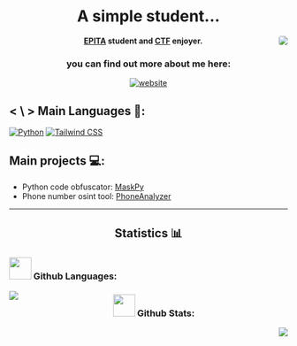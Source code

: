 <h1 align="center">A simple student...  </h1>

<img align='right' style="border-radius: 20%;" src="https://images.weserv.nl/?url=avatars.githubusercontent.com/u/70316327?v=4&h=250&w=250&fit=cover&mask=circle&maxage=7d">
<p align="center">
  <b><a href="https://www.epita.fr/">EPITA</a> student and <a href="https://ctf.daemononunix.re/">CTF</a> enjoyer.</b>
</p>
<h3 align="center">you can find out more about me here:  </h3>
<!--- web icon color change based by the theme if it's light or dark -->
<p align="center"><a href="https://nekrofr.github.io/"><img src="https://img.shields.io/badge/Website-grey?style=for-the-badge" alt="website" /></a></p>

## < \ > Main Languages 🎯:
<a href="https://docs.python.org/3/"><img src="https://img.shields.io/badge/-Python-yellow?style=for-the-badge&logo=python" alt="Python"/></a>
<a href="https://tailwindcss.com/" target="_blank"><img src="https://img.shields.io/badge/-Tailwind%20CSS-6B7280?style=for-the-badge&logo=tailwind-css" alt="Tailwind CSS"/></a>

## Main projects 💻:
- Python code obfuscator: [MaskPy](https://github.com/NeKroFR/MaskPy)
- Phone number osint tool: [PhoneAnalyzer](https://github.com/NeKroFR/PhoneAnalyzer)
---

<h2 align="center">Statistics 📊</h2>

<h3 align="left"><img src="https://media.giphy.com/media/jQDGQlcdmuyWbVpomT/giphy.gif" width="40"> Github Languages:</h3>
<img align="left" src="https://github-readme-stats.vercel.app/api/top-langs/?username=NeKroFR&langs_count=4&theme=react&hide_border=false&count_private=true&show_icons=true&include_all_commits=true">

<h3 align="center"><img src="https://media.giphy.com/media/jQDGQlcdmuyWbVpomT/giphy.gif" width="40"> Github Stats:</h3>
<img align="right" src="https://github-readme-stats-eight-theta.vercel.app/api?username=NeKroFR&show_icons=true&theme=react&include_all_commits=true&locale=fr">


<!--- todo -->
<!--- web icon color change based by the theme if it's light or dark -->
